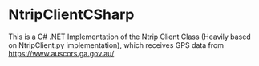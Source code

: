 # NtripClientCSharp
This is a C# .NET Implementation of the Ntrip Client Class (Heavily based on NtripClient.py implementation), which receives GPS data from https://www.auscors.ga.gov.au/
